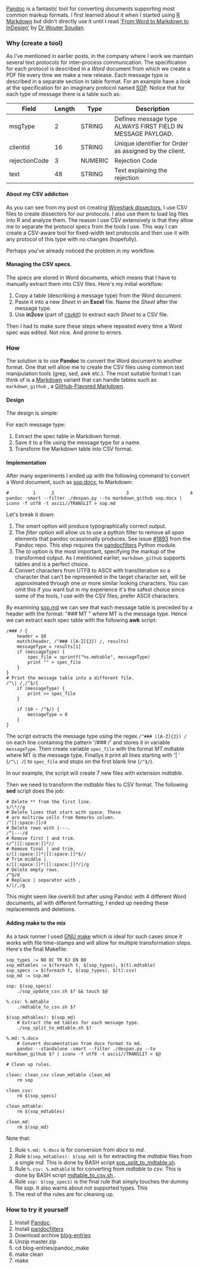 [Pandoc](http://pandoc.org/) is a fantastic tool for converting documents supporting most common markup formats. I first learned about it when I started using [R Markdown](http://rmarkdown.rstudio.com/) but didn't directly use it until I read ['From Word to Markdown to InDesign'](http://rhythmus.be/md2indd/) by [Dr Wouter Soudan](http://woutersoudan.be/).

### Why (create a tool)

As I've mentioned in earlier posts, in the company where I work we maintain several text protocols for inter-process communication. The specification for each protocol is described in a *Word* document from which we create a PDF file every time we make a new release. Each message type is described in a separate section in table format. For an example have a look at the specification for an imaginary protocol named [SOP](https://github.com/prontog/blog-entries/raw/master/pandoc_make/sop.docx). Notice that for each type of message there is a table such as:

| Field         | Length | Type    | Description                                                 |
|---------------|--------|---------|-------------------------------------------------------------|
| msgType       | 2      | STRING  | Defines message type ALWAYS FIRST FIELD IN MESSAGE PAYLOAD. |
| clientId      | 16     | STRING  | Unique identifier for Order as assigned by the client.      |
| rejectionCode | 3      | NUMERIC | Rejection Code                                              |
| text          | 48     | STRING  | Text explaining the rejection                               |

#### About my CSV addiction

As you can see from my post on creating [Wireshark dissectors](https://prontog.wordpress.com/2016/01/29/a-simpler-way-to-create-wireshark-dissectors-in-lua/), I use CSV files to create dissectors for our protocols. I also use them to load log files into R and analyze them. The reason I use CSV extensively is that they allow me to separate the protocol specs from the tools I use. This way I can create a CSV-aware tool for fixed-width text protocols and then use it with any protocol of this type with no changes (hopefully).

Perhaps you've already noticed the problem in my workflow.

#### Managing the CSV specs.

The specs are stored in Word documents, which means that I have to manually extract them into CSV files. Here's my initial workflow:

1. Copy a table (describing a message type) from the Word document.
2. Paste it into a new *Sheet* in an **Excel** file. Name the *Sheet* after the message type.
3. Use **in2csv** (part of [csvkit](https://csvkit.readthedocs.org/en/0.9.1/#)) to extract each *Sheet* to a CSV file.

Then I had to make sure these steps where repeated every time a Word spec was edited. Not nice. And prone to errors.

### How

The solution is to use **Pandoc** to convert the Word document to another format. One that will allow me to create the CSV files using common text manipulation tools (grep, sed, awk etc.). The most suitable format I can think of is a [Markdown](https://daringfireball.net/projects/markdown/syntax) variant that can handle tables such as `markdown_github` , a [GitHub-Flavored Markdown](https://guides.github.com/features/mastering-markdown/#GitHub-flavored-markdown).

#### Design

The design is simple:

For each message type:

1. Extract the spec table in Markdown format.
2. Save it to a file using the message type for a name.
3. Transform the Markdown table into CSV format.

#### Implementation

After many experiments I ended up with the following command to convert a Word document, such as [sop.docx](https://github.com/prontog/blog-entries/raw/master/pandoc_make/sop.docx), to Markdown:

```
#         1      2                           3                       4
pandoc -smart --filter ./despan.py --to markdown_github sop.docx | iconv -f utf8 -t ascii//TRANSLIT > sop.md
```
Let's break it down:

1. The *smart* option will produce typographically correct output.
2. The *filter* option will allow us to use a python filter to remove all *span* elements that pandoc ocassionally produces. See issue [#1893](https://github.com/jgm/pandoc/issues/1893) from the Pandoc repo. This step requires the [pandocfilters](https://pypi.python.org/pypi/pandocfilters) Python module.
3. The *to* option is the most important, specifying the markup of the transformed output. As I mentioned earlier, `markdown_github` supports tables and is a perfect choice.
4. Convert characters from UTF8 to ASCII with transliteration so a character that can't be represented in the target character set, will be approximated through one or more similar looking characters. You can omit this if you want but in my experience it's the safest choice since some of the tools, I use with the CSV files, prefer ASCII characters.

By examining [sop.md](https://raw.githubusercontent.com/prontog/blog-entries/master/pandoc_make/sop.md) we can see that each message table is preceded by a header with the format: "### MT " where MT is the message type. Hence we can extract each spec table with the following **awk** script:

```
/### / {
	header = $0
	match(header, /^### ([A-Z]{2}) /, results)
	messageType = results[1]
	if (messageType) {
		spec_file = sprintf("%s.mdtable", messageType)
		print "" > spec_file
	}
}
# Print the message table into a different file.
/^\| /,/^$/{
	if (messageType) {
		print >> spec_file
	}
	
	if ($0 ~ /^$/) {
		messageType = 0
	}
}
```

The script extracts the message type using the regex `/^### ([A-Z]{2}) /` on each line containing the pattern '/### /' and stores it in variable `messageType`. Then create variable `spec_file` with the format *MT*.mdtable where MT is the message type. Finallys it print all lines starting with '| ' (`/^\| /`) to `spec_file` and stops on the first blank line (`/^$/`).

In our example, the script will create 7 new files with extension *mdtable*.

Then we need to transform the *mdtable* files to CSV format. The following **sed** script does the job:
```
# Delete ** from the first line.
s/\*//g
# Delete lines that start with space. These
# are multirow cells from Remarks column.
/^[[:space:]]/d
# Delete rows with |---.
/^|---/d
# Remove first | and trim.
s/^|[[:space:]]*//
# Remove final | and trim.
s/[[:space:]]*|[[:space:]]*$//
# Trim middle |.
s/[[:space:]]*|[[:space:]]*/|/g
# Delete empty rows.
/^$/d
# Replace | separator with ,
s/|/,/g
```

This might seem like overkill but after using Pandoc with 4 different Word documents, all with different formatting, I ended up needing these replacements and deletions.

#### Adding make to the mix

As a task runner I used [GNU make](https://www.gnu.org/software/make/manual/html_node/index.html) which is ideal for such cases since it works with file time-stamps and will allow for multiple transformation steps. Here's the final Makefile:

```
sop_types := NO OC TR RJ EN BO
sop_mdtables := $(foreach t, $(sop_types), $(t).mdtable)
sop_specs := $(foreach t, $(sop_types), $(t).csv)
sop_md := sop.md

sop: $(sop_specs)
	./sop_update_csv.sh $? && touch $@

%.csv: %.mdtable
	./mdtable_to_csv.sh $?

$(sop_mdtables): $(sop_md)
	# Extract the md tables for each message type.
	./sop_split_to_mdtable.sh $?

%.md: %.docx
	# Convert documentation from docx format to md.
	pandoc --standalone -smart --filter ./despan.py --to markdown_github $? | iconv -f utf8 -t ascii//TRANSLIT > $@

# Clean up rules.	

clean: clean_csv clean_mdtable clean_md 
	rm sop

clean_csv:
	rm $(sop_specs)
	
clean_mdtable: 
	rm $(sop_mdtables)

clean_md: 
	rm $(sop_md)

```

Note that:

1. Rule `%.md: %.docx` is for conversion from *docx* to *md*.
2. Rule `$(sop_mdtables): $(sop_md)` is for extracting the *mdtable* files from a single *md*. This is done by BASH script [sop_split_to_mdtable.sh](https://github.com/prontog/blog-entries/blob/master/pandoc_make/sop_split_to_mdtable.sh).
3. Rule `%.csv: %.mdtable` is for converting from *mdtable* to *csv*. This is done by BASH script [mdtable_to_csv.sh
](https://github.com/prontog/blog-entries/blob/master/pandoc_make/mdtable_to_csv.sh).
4. Rule `sop: $(sop_specs)` is the final rule that simply touches the dummy file *sop*. It also warns about not supported types. This
5. The rest of the rules are for cleaning up.

### How to try it yourself

1. Install [Pandoc](http://pandoc.org/installing.html).
1. Install [pandocfilters](https://pypi.python.org/pypi/pandocfilters)
1. Download archive [blog-entries](https://github.com/prontog/blog-entries/archive/master.zip)
1. Unzip master.zip
1. cd blog-entries/pandoc_make
1. make clean
1. make
